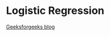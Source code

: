 # Logistic Regression

[Geeksforgeeks blog](https://www.geeksforgeeks.org/understanding-logistic-regression/)
